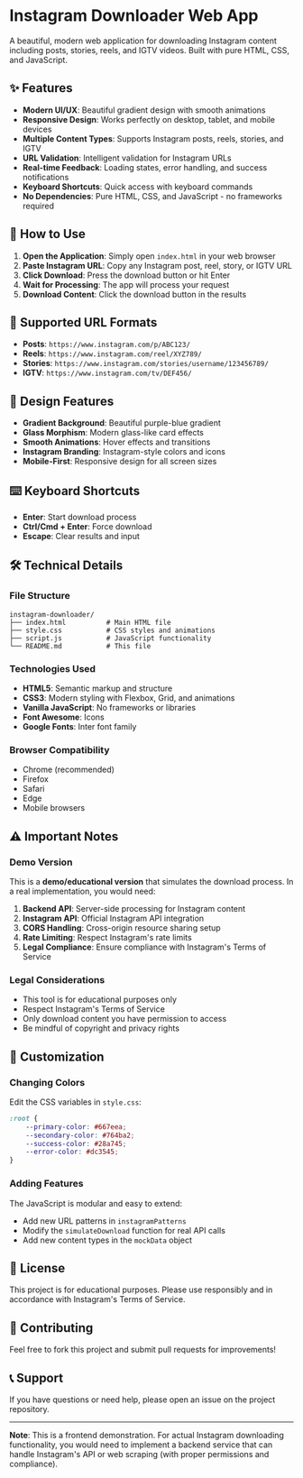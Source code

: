 # Instagram Downloader Web App

A beautiful, modern web application for downloading Instagram content including posts, stories, reels, and IGTV videos. Built with pure HTML, CSS, and JavaScript.

## ✨ Features

- **Modern UI/UX**: Beautiful gradient design with smooth animations
- **Responsive Design**: Works perfectly on desktop, tablet, and mobile devices
- **Multiple Content Types**: Supports Instagram posts, reels, stories, and IGTV
- **URL Validation**: Intelligent validation for Instagram URLs
- **Real-time Feedback**: Loading states, error handling, and success notifications
- **Keyboard Shortcuts**: Quick access with keyboard commands
- **No Dependencies**: Pure HTML, CSS, and JavaScript - no frameworks required

## 🚀 How to Use

1. **Open the Application**: Simply open `index.html` in your web browser
2. **Paste Instagram URL**: Copy any Instagram post, reel, story, or IGTV URL
3. **Click Download**: Press the download button or hit Enter
4. **Wait for Processing**: The app will process your request
5. **Download Content**: Click the download button in the results

## 📱 Supported URL Formats

- **Posts**: `https://www.instagram.com/p/ABC123/`
- **Reels**: `https://www.instagram.com/reel/XYZ789/`
- **Stories**: `https://www.instagram.com/stories/username/123456789/`
- **IGTV**: `https://www.instagram.com/tv/DEF456/`

## 🎨 Design Features

- **Gradient Background**: Beautiful purple-blue gradient
- **Glass Morphism**: Modern glass-like card effects
- **Smooth Animations**: Hover effects and transitions
- **Instagram Branding**: Instagram-style colors and icons
- **Mobile-First**: Responsive design for all screen sizes

## ⌨️ Keyboard Shortcuts

- **Enter**: Start download process
- **Ctrl/Cmd + Enter**: Force download
- **Escape**: Clear results and input

## 🛠️ Technical Details

### File Structure
```
instagram-downloader/
├── index.html          # Main HTML file
├── style.css           # CSS styles and animations
├── script.js           # JavaScript functionality
└── README.md           # This file
```

### Technologies Used
- **HTML5**: Semantic markup and structure
- **CSS3**: Modern styling with Flexbox, Grid, and animations
- **Vanilla JavaScript**: No frameworks or libraries
- **Font Awesome**: Icons
- **Google Fonts**: Inter font family

### Browser Compatibility
- Chrome (recommended)
- Firefox
- Safari
- Edge
- Mobile browsers

## ⚠️ Important Notes

### Demo Version
This is a **demo/educational version** that simulates the download process. In a real implementation, you would need:

1. **Backend API**: Server-side processing for Instagram content
2. **Instagram API**: Official Instagram API integration
3. **CORS Handling**: Cross-origin resource sharing setup
4. **Rate Limiting**: Respect Instagram's rate limits
5. **Legal Compliance**: Ensure compliance with Instagram's Terms of Service

### Legal Considerations
- This tool is for educational purposes only
- Respect Instagram's Terms of Service
- Only download content you have permission to access
- Be mindful of copyright and privacy rights

## 🔧 Customization

### Changing Colors
Edit the CSS variables in `style.css`:
```css
:root {
    --primary-color: #667eea;
    --secondary-color: #764ba2;
    --success-color: #28a745;
    --error-color: #dc3545;
}
```

### Adding Features
The JavaScript is modular and easy to extend:
- Add new URL patterns in `instagramPatterns`
- Modify the `simulateDownload` function for real API calls
- Add new content types in the `mockData` object

## 📝 License

This project is for educational purposes. Please use responsibly and in accordance with Instagram's Terms of Service.

## 🤝 Contributing

Feel free to fork this project and submit pull requests for improvements!

## 📞 Support

If you have questions or need help, please open an issue on the project repository.

---

**Note**: This is a frontend demonstration. For actual Instagram downloading functionality, you would need to implement a backend service that can handle Instagram's API or web scraping (with proper permissions and compliance).
